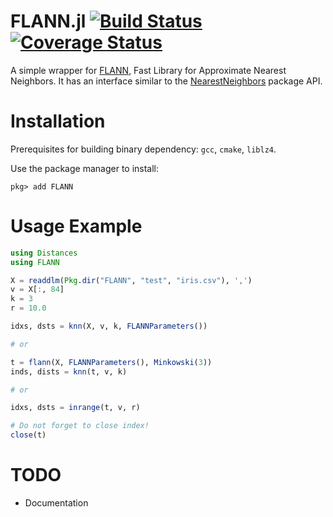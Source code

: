 FLANN.jl [![Build Status](https://travis-ci.org/wildart/FLANN.jl.svg?branch=master)](https://travis-ci.org/wildart/FLANN.jl) [![Coverage Status](https://coveralls.io/repos/wildart/FLANN.jl/badge.svg?branch=master)](https://coveralls.io/r/wildart/FLANN.jl?branch=master)
========
A simple wrapper for [FLANN](https://github.com/flann-lib/flann), Fast Library for Approximate Nearest Neighbors. It has an interface similar to the [NearestNeighbors](https://github.com/KristofferC/NearestNeighbors.jl) package API.

# Installation
Prerequisites for building binary dependency: `gcc`, `cmake`, `liblz4`.

Use the package manager to install:

	pkg> add FLANN

# Usage Example

```julia
using Distances
using FLANN

X = readdlm(Pkg.dir("FLANN", "test", "iris.csv"), ',')
v = X[:, 84]
k = 3
r = 10.0

idxs, dsts = knn(X, v, k, FLANNParameters())

# or

t = flann(X, FLANNParameters(), Minkowski(3))
inds, dists = knn(t, v, k)

# or

idxs, dsts = inrange(t, v, r)

# Do not forget to close index!
close(t)
```

# TODO
* Documentation
